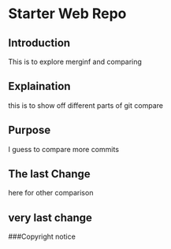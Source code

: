 # Starter Web Repo

## Introduction

This is to explore merginf and comparing

## Explaination

this is to show off different parts of git compare

## Purpose

I guess to compare more commits

## The last Change

here for other comparison

## very last change

###Copyright
notice